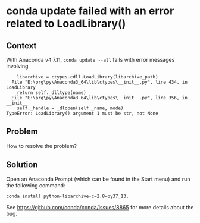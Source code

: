 # conda update failed with an error related to LoadLibrary()

## Context

With Anaconda v4.7.11, `conda update --all` fails with error messages involving

```
    libarchive = ctypes.cdll.LoadLibrary(libarchive_path)
  File "E:\prg\py\Anaconda3_64\lib\ctypes\__init__.py", line 434, in LoadLibrary
    return self._dlltype(name)
  File "E:\prg\py\Anaconda3_64\lib\ctypes\__init__.py", line 356, in __init__
    self._handle = _dlopen(self._name, mode)
TypeError: LoadLibrary() argument 1 must be str, not None
```

## Problem

How to resolve the problem?

## Solution

Open an Anaconda Prompt (which can be found in the Start menu) and run the following command:

```
conda install python-libarchive-c=2.8=py37_13.
```

See <https://github.com/conda/conda/issues/8865> for more details about the bug.
